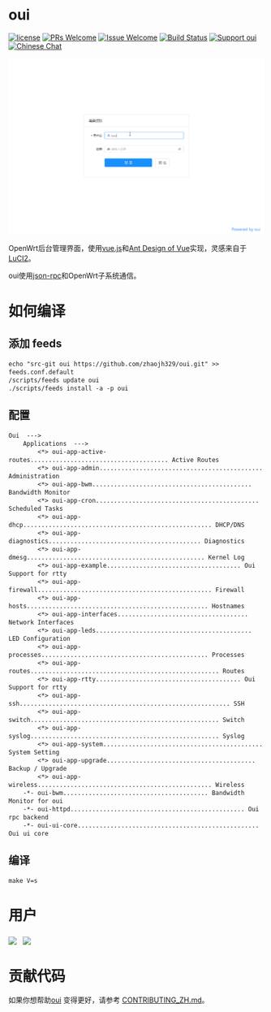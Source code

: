 # oui

[1]: https://img.shields.io/badge/开源协议-MIT-brightgreen.svg?style=plastic
[2]: /LICENSE
[3]: https://img.shields.io/badge/提交代码-欢迎-brightgreen.svg?style=plastic
[4]: https://github.com/zhaojh329/oui/pulls
[5]: https://img.shields.io/badge/提问-欢迎-brightgreen.svg?style=plastic
[6]: https://github.com/zhaojh329/oui/issues/new
[7]: https://travis-ci.org/zhaojh329/oui.svg?branch=master
[8]: https://travis-ci.org/zhaojh329/oui
[11]: https://img.shields.io/badge/支持oui-赞助作者-blueviolet.svg
[12]: https://gitee.com/zhaojh329/oui#project-donate-overview
[13]: https://img.shields.io/badge/技术交流群-点击加入：153530783-brightgreen.svg
[14]: https://jq.qq.com/?_wv=1027&k=5PKxbTV

[![license][1]][2]
[![PRs Welcome][3]][4]
[![Issue Welcome][5]][6]
[![Build Status][7]][8]
[![Support oui][11]][12]
[![Chinese Chat][13]][14]

[vue.js]: https://github.com/vuejs/vue
[Ant Design of Vue]: https://github.com/vueComponent/ant-design-vue
[LuCI2]: https://git.openwrt.org/?p=project/luci2/ui.git
[json-rpc]: https://www.jsonrpc.org/

![](/demo-zh.gif)

OpenWrt后台管理界面，使用[vue.js]和[Ant Design of Vue]实现，灵感来自于[LuCI2]。

oui使用[json-rpc]和OpenWrt子系统通信。

# 如何编译
## 添加 feeds

	echo "src-git oui https://github.com/zhaojh329/oui.git" >> feeds.conf.default
	/scripts/feeds update oui
	./scripts/feeds install -a -p oui

## 配置

	Oui  --->
		Applications  --->
			<*> oui-app-active-routes...................................... Active Routes
			<*> oui-app-admin............................................. Administration
			<*> oui-app-bwm............................................ Bandwidth Monitor
			<*> oui-app-cron............................................. Scheduled Tasks
			<*> oui-app-dhcp.................................................... DHCP/DNS
			<*> oui-app-diagnostics.......................................... Diagnostics
			<*> oui-app-dmesg................................................. Kernel Log
			<*> oui-app-example..................................... Oui Support for rtty
			<*> oui-app-firewall................................................ Firewall
			<*> oui-app-hosts.................................................. Hostnames
			<*> oui-app-interfaces.................................... Network Interfaces
			<*> oui-app-leds........................................... LED Configuration
			<*> oui-app-processes.............................................. Processes
			<*> oui-app-routes.................................................... Routes
			<*> oui-app-rtty........................................ Oui Support for rtty
			<*> oui-app-ssh.......................................................... SSH
			<*> oui-app-switch.................................................... Switch
			<*> oui-app-syslog.................................................... Syslog
			<*> oui-app-system............................................ System Setting
			<*> oui-app-upgrade......................................... Backup / Upgrade
			<*> oui-app-wireless................................................ Wireless
		-*- oui-bwm........................................ Bandwidth Monitor for oui
		-*- oui-httpd................................................ Oui rpc backend
		-*- oui-ui-core.................................................. Oui ui core

## 编译

	make V=s

# 用户

<a href="https://www.perfectsignal-tech.com"><img src="https://nwzimg.wezhan.cn/contents/sitefiles2032/10164349/images/9482755.jpg" height="80" align="middle"/></a>&nbsp;&nbsp;
<a href="http://m.iyunlink.com"><img src="http://m.iyunlink.com/upload/202007/1595823915.png" height="80" align="middle"/></a>&nbsp;&nbsp;

# 贡献代码
如果你想帮助[oui](https://github.com/zhaojh329/oui) 变得更好，请参考
[CONTRIBUTING_ZH.md](/CONTRIBUTING_ZH.md)。

